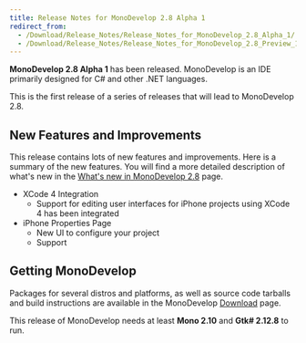 ```yaml
---
title: Release Notes for MonoDevelop 2.8 Alpha 1
redirect_from:
  - /Download/Release_Notes/Release_Notes_for_MonoDevelop_2.8_Alpha_1/
  - /Download/Release_Notes/Release_Notes_for_MonoDevelop_2.8_Preview_1/
---
```


**MonoDevelop 2.8 Alpha 1** has been released. MonoDevelop is an IDE primarily designed for C# and other .NET languages.

This is the first release of a series of releases that will lead to MonoDevelop 2.8.

<span>New Features and Improvements</span>
------------------------------------------

This release contains lots of new features and improvements. Here is a summary of the new features. You will find a more detailed description of what's new in the [What's new in MonoDevelop 2.8](/Download/What's_new_in_MonoDevelop_2.8) page.

-   XCode 4 Integration
    -   Support for editing user interfaces for iPhone projects using XCode 4 has been integrated
-   iPhone Properties Page
    -   New UI to configure your project
    -   Support

Getting MonoDevelop
-------------------

Packages for several distros and platforms, as well as source code tarballs and build instructions are available in the MonoDevelop [Download](/Download) page.

This release of MonoDevelop needs at least **Mono 2.10** and **Gtk# 2.12.8** to run.
